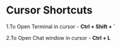 # Cursor Shortcuts

1.To Open Terminal in cursor - **Ctrl + Shift + `**

2.To Open Chat window in cursor - **Ctrl + L**

